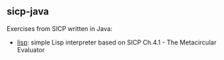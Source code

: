 sicp-java
----------

Exercises from SICP written in Java:

* [lisp](src/main/java/com/github/csfulop/sicpjava/lisp): simple Lisp interpreter based on SICP Ch.4.1 - The Metacircular Evaluator


